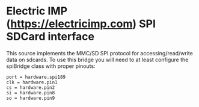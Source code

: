 
# Electric IMP (https://electricimp.com) SPI SDCard interface

This source implements the MMC/SD SPI protocol for accessing/read/write data on sdcards.
To use this bridge you will need to at least configure the spiBridge class with proper pinouts:

	port = hardware.spi189
	clk = hardware.pin1
	cs = hardware.pin2
	si = hardware.pin8
	so = hardware.pin9


